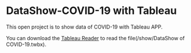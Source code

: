 # DataShow-COVID-19 with Tableau

This open project is to show data of COVID-19 with Tableau APP.

You can download the [Tableau Reader](https://www.tableau.com/products/reader/download) to read the file(/show/DataShow of COVID-19.twbx). 



